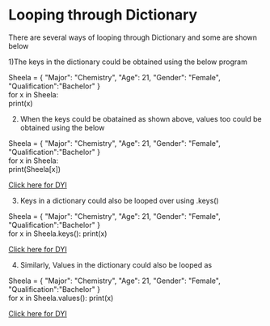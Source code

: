 # Looping through Dictionary

There are several ways of looping through Dictionary and some are shown below

1)The keys in the dictionary could be obtained using the below program

Sheela = { "Major": "Chemistry", "Age": 21, "Gender": "Female", "Qualification":"Bachelor" }\
for x in Sheela:\
  print(x)
  
2) When the keys could be obatained as shown above, values too could be obtained using the below
 
 Sheela = { "Major": "Chemistry", "Age": 21, "Gender": "Female", "Qualification":"Bachelor" }\
for x in Sheela:\
  print(Sheela[x])
  
 [Click here for DYI](https://colab.research.google.com/github/pythoncoder100/practice/blob/master/Looping_through_Dictionary.ipynb)
  
 3) Keys in a dictionary could also be looped over using .keys()

Sheela = { "Major": "Chemistry", "Age": 21, "Gender": "Female", "Qualification":"Bachelor" }\
for x in Sheela.keys():
  print(x)
  
 [Click here for DYI](https://colab.research.google.com/github/pythoncoder100/practice/blob/master/Looping_through_keys()_in_Dictionary.ipynb)
  
 4) Similarly, Values in the dictionary could also be looped as 

Sheela = { "Major": "Chemistry", "Age": 21, "Gender": "Female", "Qualification":"Bachelor" }\
for x in Sheela.values():
  print(x)
  
[Click here for DYI](https://colab.research.google.com/drive/1yDvHsEP-b9wOhABr-QsPw_JTyFjYJbKX#scrollTo=OuiT9zTq977o)




 
 


